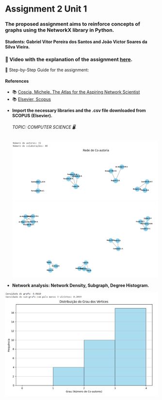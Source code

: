 # Assignment 2 Unit 1
### The proposed assignment aims to reinforce concepts of graphs using the NetworkX library in Python.

#### Students: Gabriel Vitor Pereira dos Santos and João Victor Soares da Silva Vieira.

### 🔗 Video with the explanation of the assignment [here](https://www.loom.com/share/55c30539c9cc44bdae78bd1fa9f60abe?sid=b8ebcc54-a875-4e88-b60e-4537794f3e5c).

🔄 Step-by-Step Guide for the assignment:

#### References

- :books: [Coscia, Michele. The Atlas for the Aspiring Network Scientist](https://www.networkatlas.eu/)
- :books: [Elsevier, Scopus](https://www.elsevier.com/)

* **Import the necessary libraries and the .csv file downloaded from SCOPUS (Elsevier).** 
    ###### TOPIC: COMPUTER SCIENCE 🖥️.
    ![Local Image](./images/image1.png)
    ![Local Image](./images/image2.png)

* **Network analysis: Network Density, Subgraph, Degree Histogram.**

![Local Image](./images/image3.png)

